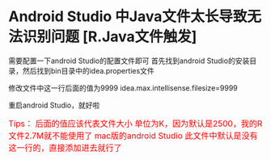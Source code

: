 # Android Studio 中Java文件太长导致无法识别问题 [R.Java文件触发]

需要配置一下android Studio的配置文件即可
首先找到android Studio的安装目录，然后找到bin目录中的idea.properties文件

修改文件中这一行后面的值为9999
idea.max.intellisense.filesize=9999

重启android Studio，就好啦

<font color=red size=3>
Tips： 后面的值应该代表文件大小 单位为K，因为默认是2500，我的R文件2.7M就不能使用了
mac版的android Studio 此文件中默认是没有这一行的，直接添加进去就行了
</font>
